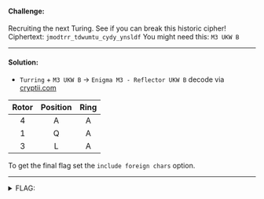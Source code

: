 #### Challenge:

Recruiting the next Turing. See if you can break this historic cipher!
Ciphertext: `jmodtrr_tdwumtu_cydy_ynsldf`
You might need this: `M3 UKW B`

---

#### Solution:

- `Turring` + `M3 UKW B` -> `Enigma M3 - Reflector UKW B` decode via [cryptii.com](https://cryptii.com/pipes/enigma-machine)

| Rotor | Position | Ring |
| :---: | :------: | :--: |
|   4   |    A     |  A   |
|   1   |    Q     |  A   |
|   3   |    L     |  A   |

To get the final flag set the `include foreign chars` option.

---

<details><summary>FLAG:</summary>

```
flag{scruffy_looking_nerf_herder}
```

</details>
<br/>
